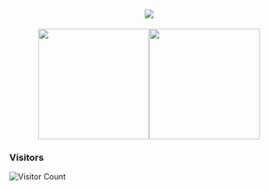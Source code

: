 <h1 align="center">
<img src="https://readme-typing-svg.herokuapp.com?font=ubuntu&size=22&vCenter=true&height=40&lines=Welcome+to+my+home+page+%F0%9F%91%8B;I+guess+you+are+a+hacker+%F0%9F%A4%94;Nice+to+meet+you+%F0%9F%98%9D;Hope+there+is+something+you+need+%F0%9F%8E%81">
</h1>  
<!--
**YGoldking/YGoldking** is a ✨ _special_ ✨ repository because its `README.md` (this file) appears on your GitHub profile.

Here are some ideas to get you started:

- 🔭 I’m currently working on ...
- 🌱 I’m currently learning ...
- 👯 I’m looking to collaborate on ...
- 🤔 I’m looking for help with ...
- 💬 Ask me about ...
- 📫 How to reach me: ...
- 😄 Pronouns: ...
- ⚡ Fun fact: ...
-->


<!--
a Full Stack Developer.  🚀 from China. Involved in a wide range of fields. Love alone C++ & Go & QT.

Development, security, reverse engineering...

My technology stack:

> Linux、Shell、ASM、C/C++、MFC、Qt、Python、Golang、~~PHP~~(Throw away)、JavaScript、Vue、Flutter

Fixed development stack:

- Front end and mobile end: Vue、JavaScript、Flutter+Dart、
- rear end: C/C++、Golang、Python、~~PHP~~
- GUI: Qt5^、~~MFC~~、ImGui
- Bottom layer: C/C++、Qt、Golang
- Security: C/C++、Qt、Golang、Python、
-->



<!--
[![k0sf's github stats](https://github-readme-stats.vercel.app/api?username=k0sf&show_icons=true&theme=dark)](https://github.com/anuraghazra/github-readme-stats) 
![](https://github-readme-stats.vercel.app/api/top-langs/?username=k0sf&hide_title=false&exclude_repo=k0sf.github.io&langs_count=10&layout=compact&hide_border=false&bg_color=1a1a1a&text_color=c9cacc&title_color=ffffff")
-->


[comment]: <> (<!--)
<p align="center">
    <img align="center" src="https://github-readme-stats.vercel.app/api?username=k0sf&show_icons=true&theme=github_dark&locale=en" height="200"/><img align="center" src="https://github-readme-stats.vercel.app/api/top-langs/?username=k0sf&hide_title=false&exclude_repo=k0sf.github.io&langs_count=10&layout=compact&hide_border=false&theme=github_dark" height="200" />
</p>

[comment]: <> (-->)


### Visitors
![Visitor Count](https://profile-counter.glitch.me/k0sf/count.svg)
